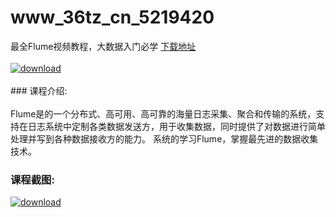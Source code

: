 # www_36tz_cn_5219420
最全Flume视频教程，大数据入门必学
[下载地址](http://www.36tz.cn/article/5219420 "下载地址")
<br/></br>[![download](http://36tz.cn/muke_img/2021_04_1-26-300x149.png "下载地址")](http://www.36tz.cn/article/5219420 "下载地址")
<br/></br>### 课程介绍:<br/></br>Flume是的一个分布式、高可用、高可靠的海量日志采集、聚合和传输的系统，支持在日志系统中定制各类数据发送方，用于收集数据，同时提供了对数据进行简单处理并写到各种数据接收方的能力。
系统的学习Flume，掌握最先进的数据收集技术。

### 课程截图:
[![download](http://36tz.cn/muke_img/2021_04_2-26.png "下载地址")](http://www.36tz.cn/article/5219420 "下载地址")
